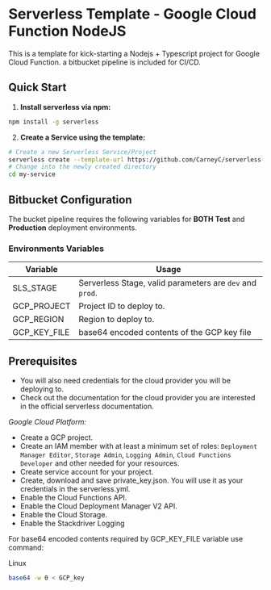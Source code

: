 # Serverless Template - Google Cloud Function NodeJS

This is a template for kick-starting a Nodejs + Typescript project for Google Cloud Function. a bitbucket pipeline is included for CI/CD.

## Quick Start

1. **Install serverless via npm:**

```bash
npm install -g serverless
```

2. **Create a Service using the template:**

```bash
# Create a new Serverless Service/Project
serverless create --template-url https://github.com/CarneyC/serverless-template-gcp-nodejs --path my-service
# Change into the newly created directory
cd my-service
```

## Bitbucket Configuration

The bucket pipeline requires the following variables for **BOTH** **Test** and **Production** deployment environments.

### Environments Variables

Variable | Usage
--------- | -----------
SLS_STAGE | Serverless Stage, valid parameters are ``dev`` and ``prod``.
GCP_PROJECT | Project ID to deploy to.
GCP_REGION | Region to deploy to.
GCP_KEY_FILE | base64 encoded contents of the GCP key file

## Prerequisites

* You will also need credentials for the cloud provider you will be deploying to.
* Check out the documentation for the cloud provider you are interested in the official serverless documentation.

_Google Cloud Platform:_

* Create a GCP project.
* Create an IAM member with at least a minimum set of roles: ``Deployment Manager Editor``, ``Storage Admin``, ``Logging Admin``, ``Cloud Functions Developer`` and other needed for your resources.
* Create service account for your project.
* Create, download and save private_key.json. You will use it as your credentials in the serverless.yml.
* Enable the Cloud Functions API.
* Enable the Cloud Deployment Manager V2 API.
* Enable the Cloud Storage.
* Enable the Stackdriver Logging

For base64 encoded contents required by GCP_KEY_FILE variable use command:

Linux

```bash
base64 -w 0 < GCP_key
```
